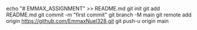 echo "# EMMAX_ASSIGNMENT" >> README.md
git init
git add README.md
git commit -m "first commit"
git branch -M main
git remote add origin https://github.com/EmmaxNuel328.git
git push-u origin main
